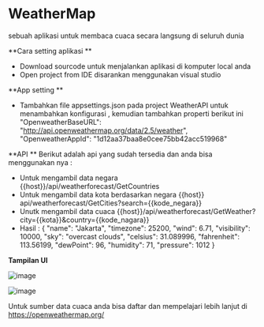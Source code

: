 # WeatherMap


sebuah aplikasi untuk membaca cuaca secara langsung di seluruh dunia


**Cara setting aplikasi **

- Download sourcode untuk menjalankan aplikasi di komputer local anda 
- Open project from IDE disarankan menggunakan visual studio

**App setting **
- Tambahkan file appsettings.json pada project WeatherAPI untuk menambahkan konfigurasi , kemudian tambahkan properti berikut ini
   "OpenweatherBaseURL": "http://api.openweathermap.org/data/2.5/weather",
   "OpenweatherAppId": "1d12aa37baa8e0cee75bb42acc519968"
  
  
 **API **
 Berikut adalah api yang sudah tersedia dan anda bisa menggunakan nya :
 - Untuk mengambil data negara {{host}}/api/weatherforecast/GetCountries
 - Untuk mengambil data kota berdasarkan negara {{host}} api/weatherforecast/GetCities?search={{kode_negara}}
 - Unutk mengambil data cuaca {{host}}/api/weatherforecast/GetWeather?city={{kota}}&country={{kode_nagara}}
 - Hasil :
  {
    "name": "Jakarta",
    "timezone": 25200,
    "wind": 6.71,
    "visibility": 10000,
    "sky": "overcast clouds",
    "celsius": 31.089996,
    "fahrenheit": 113.56199,
    "dewPoint": 96,
    "humidity": 71,
    "pressure": 1012
}

**Tampilan UI**

![image](https://user-images.githubusercontent.com/13058978/224521627-e6f6dd06-df34-45b0-af35-020396e8790d.png)

![image](https://user-images.githubusercontent.com/13058978/224521643-fb346690-7f81-4eb3-b428-70d8ecc26c0e.png)



Untuk sumber data cuaca anda bisa daftar dan mempelajari lebih lanjut di https://openweathermap.org/


